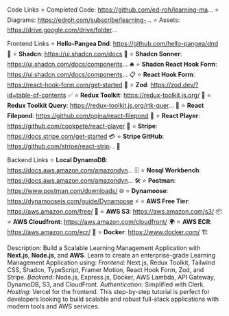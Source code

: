 Code Links
⭐ Completed Code: https://github.com/ed-roh/learning-ma... 
⭐ Diagrams: https://edroh.com/subscribe/learning-...
⭐ Assets: https://drive.google.com/drive/folder...

Frontend Links
⭐ **Hello-Pangea Dnd**: https://github.com/hello-pangea/dnd 🌟
⭐ **Shadcn**: https://ui.shadcn.com/docs 💎
⭐ **Shadcn Sonner**: https://ui.shadcn.com/docs/components... 🛎
⭐ **Shadcn React Hook Form**: https://ui.shadcn.com/docs/components... 📋
⭐ **React Hook Form**: https://react-hook-form.com/get-started 🎯
⭐ **Zod**: https://zod.dev/?id=table-of-contents ✅
⭐ **Redux Toolkit**: https://redux-toolkit.js.org/ 🚀
⭐ **Redux Toolkit Query**: https://redux-toolkit.js.org/rtk-quer... 🔄
⭐ **React Filepond**: https://github.com/pqina/react-filepond 📂
⭐ **React Player**: https://github.com/cookpete/react-player 🎥
⭐ **Stripe**: https://docs.stripe.com/get-started 💳
⭐ **Stripe GitHub**: https://github.com/stripe/react-strip... 🛒

Backend Links
⭐ **Local DynamoDB**: https://docs.aws.amazon.com/amazondyn... 🗄
⭐ **Nosql Workbench**: https://docs.aws.amazon.com/amazondyn... 🛠
⭐ **Postman**: https://www.postman.com/downloads/ 🌐
⭐ **Dynamoose**: https://dynamoosejs.com/guide/Dynamoose ⚡
⭐ **AWS Free Tier**: https://aws.amazon.com/free/ 💸
⭐ **AWS S3**: https://aws.amazon.com/s3/ 📦
⭐ **AWS Cloudfront**: https://aws.amazon.com/cloudfront/ 🌍
⭐ **AWS ECR**: https://aws.amazon.com/ecr/ 🐳
⭐ **Docker**: https://www.docker.com/ 🏗

Description:
Build a Scalable Learning Management Application with **Next.js**, **Node.js**, and **AWS**.
Learn to create an enterprise-grade Learning Management Application using:
*Frontend:* Next.js, Redux Toolkit, Tailwind CSS, Shadcn, TypeScript, Framer Motion, React Hook Form, Zod, and Stripe.
*Backend:* Node.js, Express.js, Docker, AWS Lambda, API Gateway, DynamoDB, S3, and CloudFront.
*Authentication:* Simplified with Clerk.
*Hosting:* Vercel for the frontend.
This step-by-step tutorial is perfect for developers looking to build scalable and robust full-stack applications with modern tools and AWS services.
